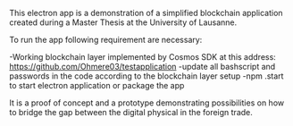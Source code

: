 This electron app is a demonstration of a simplified blockchain application created during a Master Thesis at the University of Lausanne.

To run the app following requirement are necessary:

-Working blockchain layer implemented by Cosmos SDK at this address: https://github.com/Ohmere03/testapplication
-update all bashscript and passwords in the code according to the blockchain layer setup
-npm .start to start electron application or package the app

It is a proof of concept and a prototype demonstrating possibilities on how to bridge the gap between the digital physical in the foreign trade.
